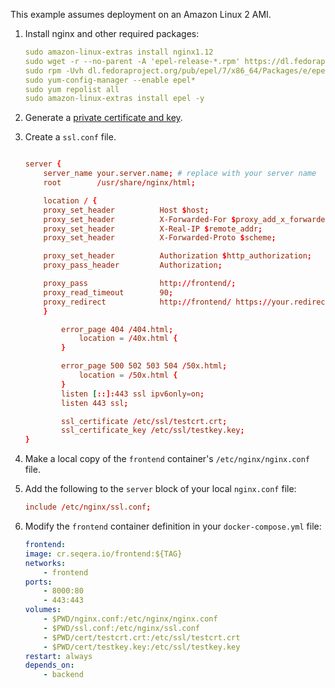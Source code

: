 
This example assumes deployment on an Amazon Linux 2 AMI.

1. Install nginx and other required packages:

    ```yml
    sudo amazon-linux-extras install nginx1.12
    sudo wget -r --no-parent -A 'epel-release-*.rpm' https://dl.fedoraproject.org/pub/epel/7/x86_64/Packages/e/
    sudo rpm -Uvh dl.fedoraproject.org/pub/epel/7/x86_64/Packages/e/epel-release-*.rpm
    sudo yum-config-manager --enable epel*
    sudo yum repolist all
    sudo amazon-linux-extras install epel -y
    ```

2. Generate a [private certificate and key](https://www.digitalocean.com/community/tutorials/openssl-essentials-working-with-ssl-certificates-private-keys-and-csrs).

3. Create a `ssl.conf` file.

    ```conf

    server {
        server_name your.server.name; # replace with your server name
        root        /usr/share/nginx/html;

        location / {
        proxy_set_header          Host $host;
        proxy_set_header          X-Forwarded-For $proxy_add_x_forwarded_for;
        proxy_set_header          X-Real-IP $remote_addr;
        proxy_set_header          X-Forwarded-Proto $scheme;
    
        proxy_set_header          Authorization $http_authorization;
        proxy_pass_header         Authorization;

        proxy_pass                http://frontend/;
        proxy_read_timeout        90;
        proxy_redirect            http://frontend/ https://your.redirect.url/;
        }

            error_page 404 /404.html;
                location = /40x.html {
            }

            error_page 500 502 503 504 /50x.html;
                location = /50x.html {
            }
            listen [::]:443 ssl ipv6only=on;
            listen 443 ssl;

            ssl_certificate /etc/ssl/testcrt.crt;
            ssl_certificate_key /etc/ssl/testkey.key;
    }

    ```

4. Make a local copy of the `frontend` container's `/etc/nginx/nginx.conf` file.

5. Add the following to the `server` block of your local `nginx.conf` file:

    ```conf
    include /etc/nginx/ssl.conf;
    ```

6. Modify the `frontend` container definition in your `docker-compose.yml` file:

    ```yml
    frontend:
    image: cr.seqera.io/frontend:${TAG}
    networks:
        - frontend
    ports:
        - 8000:80
        - 443:443
    volumes:
        - $PWD/nginx.conf:/etc/nginx/nginx.conf
        - $PWD/ssl.conf:/etc/nginx/ssl.conf
        - $PWD/cert/testcrt.crt:/etc/ssl/testcrt.crt
        - $PWD/cert/testkey.key:/etc/ssl/testkey.key
    restart: always
    depends_on:
        - backend
    ```